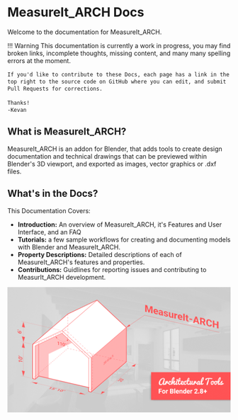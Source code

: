 
# MeasureIt_ARCH Docs

Welcome to the documentation for MeasureIt_ARCH.

!!! Warning
    This documentation is currently a work in progress, you may find broken links, incomplete thoughts, missing content, and many many spelling errors at the moment.

    If you'd like to contribute to these Docs, each page has a link in the top right to the source code on GitHub where you can edit, and submit Pull Requests for corrections.

    Thanks!
    -Kevan



## What is MeasureIt_ARCH?

MeasureIt_ARCH is an addon for Blender, that adds tools to create design documentation and technical drawings that can be previewed within Blender's 3D viewport, and exported as images, vector graphics or .dxf files.

## What's in the Docs?

This Documentation Covers:

- **Introduction:** An overview of MeasureIt_ARCH, it's Features and User Interface, and an FAQ
- **Tutorials:** a few sample workflows for creating and documenting models with Blender and MeasureIt_ARCH.
- **Property Descriptions:** Detailed descriptions of each of MeasureIt_ARCH's features and properties.
- **Contributions:** Guidlines for reporting issues and contributing to MeasurIt_ARCH development.

 ![image](images/Title_card.png)